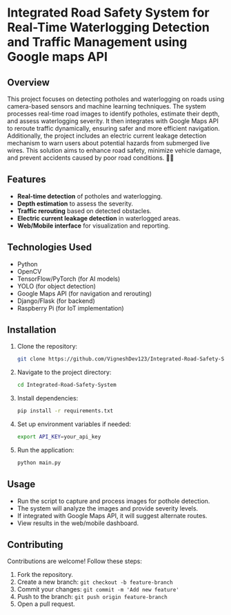 # Integrated Road Safety System for Real-Time Waterlogging Detection and Traffic Management using Google maps API 
## Overview
This project focuses on detecting potholes and waterlogging on roads using camera-based sensors and machine learning techniques. The system processes real-time road images to identify potholes, estimate their depth, and assess waterlogging severity. It then integrates with Google Maps API to reroute traffic dynamically, ensuring safer and more efficient navigation. Additionally, the project includes an electric current leakage detection mechanism to warn users about potential hazards from submerged live wires.
This solution aims to enhance road safety, minimize vehicle damage, and prevent accidents caused by poor road conditions. 🚦📍

## Features
- **Real-time detection** of potholes and waterlogging.
- **Depth estimation** to assess the severity.
- **Traffic rerouting** based on detected obstacles.
- **Electric current leakage detection** in waterlogged areas.
- **Web/Mobile interface** for visualization and reporting.

## Technologies Used
- Python
- OpenCV
- TensorFlow/PyTorch (for AI models)
- YOLO (for object detection)
- Google Maps API (for navigation and rerouting)
- Django/Flask (for backend)
- Raspberry Pi (for IoT implementation)

## Installation
1. Clone the repository:
   ```bash
   git clone https://github.com/VigneshDev123/Integrated-Road-Safety-System
   ```
2. Navigate to the project directory:
   ```bash
   cd Integrated-Road-Safety-System
   ```
3. Install dependencies:
   ```bash
   pip install -r requirements.txt
   ```
4. Set up environment variables if needed:
   ```bash
   export API_KEY=your_api_key
   ```
5. Run the application:
   ```bash
   python main.py
   ```

## Usage
- Run the script to capture and process images for pothole detection.
- The system will analyze the images and provide severity levels.
- If integrated with Google Maps API, it will suggest alternate routes.
- View results in the web/mobile dashboard.

## Contributing
Contributions are welcome! Follow these steps:
1. Fork the repository.
2. Create a new branch: `git checkout -b feature-branch`
3. Commit your changes: `git commit -m 'Add new feature'`
4. Push to the branch: `git push origin feature-branch`
5. Open a pull request.

